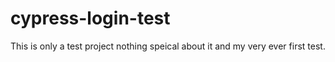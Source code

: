 # cypress-login-test
This is only a test project nothing speical about it and my very ever first test.
